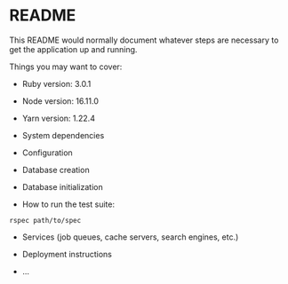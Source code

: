 # README

This README would normally document whatever steps are necessary to get the
application up and running.

Things you may want to cover:

* Ruby version: 3.0.1

* Node version: 16.11.0

* Yarn version: 1.22.4

* System dependencies

* Configuration

* Database creation

* Database initialization

* How to run the test suite:
```
rspec path/to/spec
```

* Services (job queues, cache servers, search engines, etc.)

* Deployment instructions

* ...
